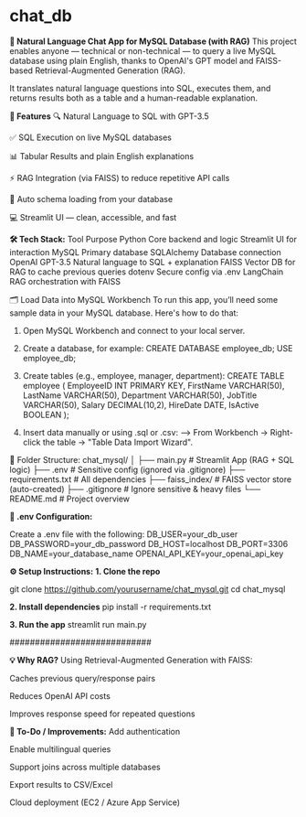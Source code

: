 # chat_db

**💬 Natural Language Chat App for MySQL Database (with RAG)**
This project enables anyone — technical or non-technical — to query a live MySQL database using plain English, thanks to OpenAI's GPT model and FAISS-based Retrieval-Augmented Generation (RAG).

It translates natural language questions into SQL, executes them, and returns results both as a table and a human-readable explanation.

**🚀 Features**
🔍 Natural Language to SQL with GPT-3.5

✅ SQL Execution on live MySQL databases

📊 Tabular Results and plain English explanations

⚡ RAG Integration (via FAISS) to reduce repetitive API calls

🧠 Auto schema loading from your database

💻 Streamlit UI — clean, accessible, and fast


**🛠️ Tech Stack:**
Tool	Purpose
Python	Core backend and logic
Streamlit	UI for interaction
MySQL	Primary database
SQLAlchemy	Database connection
OpenAI GPT-3.5	Natural language to SQL + explanation
FAISS	Vector DB for RAG to cache previous queries
dotenv	Secure config via .env
LangChain	RAG orchestration with FAISS


🗂️ Load Data into MySQL Workbench
To run this app, you’ll need some sample data in your MySQL database. Here's how to do that:

1. Open MySQL Workbench and connect to your local server.


2. Create a database, for example:
    CREATE DATABASE employee_db;
    USE employee_db;


3. Create tables (e.g., employee, manager, department):
    CREATE TABLE employee (
    EmployeeID INT PRIMARY KEY,
    FirstName VARCHAR(50),
    LastName VARCHAR(50),
    Department VARCHAR(50),
    JobTitle VARCHAR(50),
    Salary DECIMAL(10,2),
    HireDate DATE,
    IsActive BOOLEAN
);


4. Insert data manually or using .sql or .csv:
    --> From Workbench → Right-click the table → "Table Data Import Wizard".

    

📁 Folder Structure:
chat_mysql/
│
├── main.py               # Streamlit App (RAG + SQL logic)
├── .env                  # Sensitive config (ignored via .gitignore)
├── requirements.txt      # All dependencies
├── faiss_index/          # FAISS vector store (auto-created)
├── .gitignore            # Ignore sensitive & heavy files
└── README.md             # Project overview


**🔐 .env Configuration:**

Create a .env file with the following:
DB_USER=your_db_user
DB_PASSWORD=your_db_password
DB_HOST=localhost
DB_PORT=3306
DB_NAME=your_database_name
OPENAI_API_KEY=your_openai_api_key


**⚙️ Setup Instructions:**
**1. Clone the repo**

git clone https://github.com/yourusername/chat_mysql.git
cd chat_mysql

**2. Install dependencies**
pip install -r requirements.txt

**3. Run the app**
streamlit run main.py

############################

**💡 Why RAG?**
Using Retrieval-Augmented Generation with FAISS:

Caches previous query/response pairs

Reduces OpenAI API costs

Improves response speed for repeated questions


**📌 To-Do / Improvements:**
Add authentication

Enable multilingual queries

Support joins across multiple databases

Export results to CSV/Excel

Cloud deployment (EC2 / Azure App Service)

